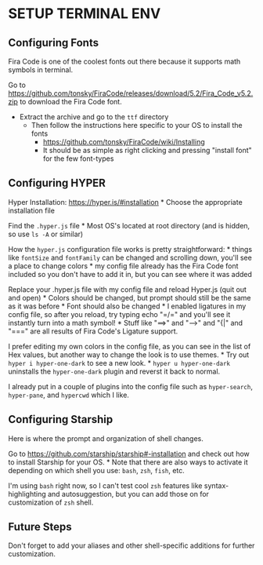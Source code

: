 # SETUP TERMINAL ENV #

## Configuring Fonts ##
Fira Code is one of the coolest fonts out there because it supports math symbols in terminal.

Go to https://github.com/tonsky/FiraCode/releases/download/5.2/Fira_Code_v5.2.zip to download the Fira Code font.
* Extract the archive and go to the `ttf` directory
	* Then follow the instructions here specific to your OS to install the fonts
		* https://github.com/tonsky/FiraCode/wiki/Installing
		* It should be as simple as right clicking and pressing "install font" for the few font-types

## Configuring HYPER ##
Hyper Installation: https://hyper.is/#installation
	* Choose the appropriate installation file

Find the `.hyper.js` file
	* Most OS's located at root directory (and is hidden, so use `ls -A` or similar)

How the `hyper.js` configuration file works is pretty straightforward:
	* things like `fontSize` and `fontFamily` can be changed and scrolling down, you'll see a place to change colors
	* my config file already has the Fira Code font included so you don't have to add it in, but you can see where it was added

Replace your .hyper.js file with my config file and reload Hyper.js (quit out and open)
	* Colors should be changed, but prompt should still be the same as it was before
	* Font should also be changed
		* I enabled ligatures in my config file, so after you reload, try typing echo "=/=" and you'll see it instantly turn into a math symbol!
			* Stuff like "==>" and "-->" and "{|" and "===" are all results of Fira Code's Ligature support.

I prefer editing my own colors in the config file, as you can see in the list of Hex values, but another way to change the look is to use themes.
	* Try out `hyper i hyper-one-dark` to see a new look.
	* `hyper u hyper-one-dark` uninstalls the `hyper-one-dark` plugin and reverst it back to normal.

I already put in a couple of plugins into the config file such as `hyper-search`, `hyper-pane`, and `hypercwd` which I like.

## Configuring Starship ##
Here is where the prompt and organization of shell changes.

Go to https://github.com/starship/starship#-installation and check out how to install Starship for your OS.
	* Note that there are also ways to activate it depending on which shell you use: `bash`, `zsh`, `fish`, etc.

I'm using `bash` right now, so I can't test cool `zsh` features like syntax-highlighting and autosuggestion, but you can add those on for customization of `zsh` shell.

## Future Steps ##
Don't forget to add your aliases and other shell-specific additions for further customization.


